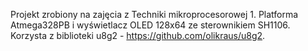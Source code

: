 Projekt zrobiony na zajęcia z Techniki mikroprocesorowej 1. Platforma Atmega328PB i wyświetlacz OLED 128x64 ze sterownikiem SH1106. Korzysta z biblioteki u8g2 - https://github.com/olikraus/u8g2.
